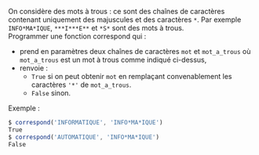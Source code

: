 On considère des mots à trous : ce sont des chaînes de caractères contenant uniquement
des majuscules et des caractères `*`. Par exemple `INFO*MA*IQUE`, `***I***E**` et
`*S*` sont des mots à trous.  
Programmer une fonction correspond qui :

- prend en paramètres deux chaînes de caractères `mot` et `mot_a_trous` où
`mot_a_trous` est un mot à trous comme indiqué ci-dessus, 
- renvoie :
    - `True` si on peut obtenir `mot` en remplaçant convenablement les caractères
`'*'` de `mot_a_trous`.
    - `False` sinon.

Exemple :

```js
$ correspond('INFORMATIQUE', 'INFO*MA*IQUE')
True
$ correspond('AUTOMATIQUE', 'INFO*MA*IQUE')
False
```
